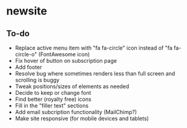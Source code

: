 # newsite

## To-do
* Replace active menu item with "fa fa-circle" icon instead of "fa fa-circle-o" (FontAwesome icon)
* Fix hover of button on subscription page
* Add footer
* Resolve bug where sometimes renders less than full screen and scrolling is buggy
* Tweak positions/sizes of elements as needed
* Decide to keep or change font
* Find better (royalty free) icons
* Fill in the "filler text" sections
* Add email subcription functionality (MailChimp?)
* Make site responsive (for mobile devices and tablets)
